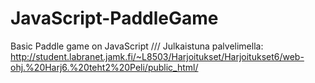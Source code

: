 # JavaScript-PaddleGame
Basic Paddle game on JavaScript
/// Julkaistuna palvelimella: http://student.labranet.jamk.fi/~L8503/Harjoitukset/Harjoitukset6/web-ohj.%20Harj6.%20teht2%20Peli/public_html/ 
